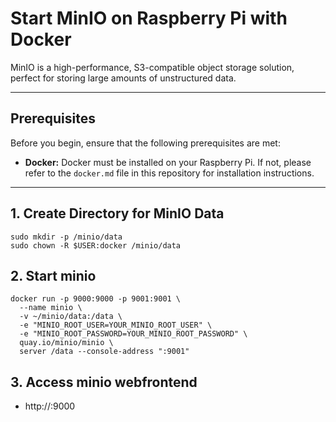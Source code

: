 # Start MinIO on Raspberry Pi with Docker
MinIO is a high-performance, S3-compatible object storage solution, perfect for storing large amounts of unstructured data.

---
## Prerequisites
Before you begin, ensure that the following prerequisites are met:

* **Docker:** Docker must be installed on your Raspberry Pi. If not, please refer to the `docker.md` file in this repository for installation instructions.

---

## 1. Create Directory for MinIO Data

```
sudo mkdir -p /minio/data
sudo chown -R $USER:docker /minio/data
```

## 2. Start minio

```
docker run -p 9000:9000 -p 9001:9001 \
  --name minio \
  -v ~/minio/data:/data \
  -e "MINIO_ROOT_USER=YOUR_MINIO_ROOT_USER" \
  -e "MINIO_ROOT_PASSWORD=YOUR_MINIO_ROOT_PASSWORD" \
  quay.io/minio/minio \
  server /data --console-address ":9001"
```

## 3. Access minio webfrontend
- http://<YOUR-PI-IP-ADDRESS>:9000
